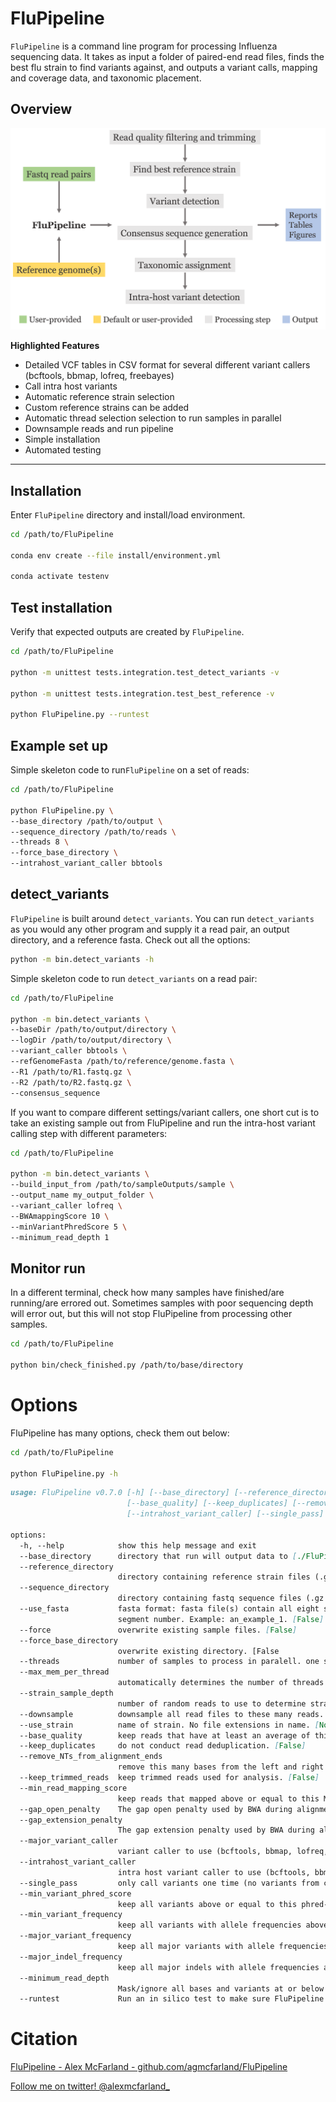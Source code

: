 # FluPipeline

`FluPipeline` is a command line program for processing Influenza sequencing data. It takes as input a folder of paired-end read files, finds the best flu strain to find variants against, and outputs a variant calls, mapping and coverage data, and taxonomic placement.

## Overview

<img src="docs/overview.png" alt="FluPipeline overview" width=1000>

**Highlighted Features**

- Detailed VCF tables in CSV format for several different variant callers (bcftools, bbmap, lofreq, freebayes)
- Call intra host variants
- Automatic reference strain selection
- Custom reference strains can be added
- Automatic thread selection selection to run samples in parallel
- Downsample reads and run pipeline
- Simple installation
- Automated testing

---

## Installation

Enter `FluPipeline` directory and install/load environment.

```sh
cd /path/to/FluPipeline

conda env create --file install/environment.yml

conda activate testenv
```

## Test installation

Verify that expected outputs are created by `FluPipeline`.

```sh
cd /path/to/FluPipeline

python -m unittest tests.integration.test_detect_variants -v

python -m unittest tests.integration.test_best_reference -v

python FluPipeline.py --runtest
```

## Example set up

Simple skeleton code to run`FluPipeline` on a set of reads:

```sh
cd /path/to/FluPipeline

python FluPipeline.py \
--base_directory /path/to/output \
--sequence_directory /path/to/reads \
--threads 8 \
--force_base_directory \
--intrahost_variant_caller bbtools
```

## detect_variants


`FluPipeline` is built around `detect_variants`. You can run `detect_variants` as you would any other program and supply it a read pair, an output directory, and a reference fasta.  Check out all the options:

```sh
python -m bin.detect_variants -h
```

Simple skeleton code to run `detect_variants` on a read pair:

```sh
cd /path/to/FluPipeline

python -m bin.detect_variants \
--baseDir /path/to/output/directory \
--logDir /path/to/output/directory \
--variant_caller bbtools \
--refGenomeFasta /path/to/reference/genome.fasta \
--R1 /path/to/R1.fastq.gz \
--R2 /path/to/R2.fastq.gz \
--consensus_sequence
```

If you want to compare different settings/variant callers, one short cut is to take an existing sample out from FluPipeline and run the intra-host variant calling step with different parameters:

```sh
cd /path/to/FluPipeline

python -m bin.detect_variants \
--build_input_from /path/to/sampleOutputs/sample \
--output_name my_output_folder \
--variant_caller lofreq \
--BWAmappingScore 10 \
--minVariantPhredScore 5 \
--minimum_read_depth 1
```

## Monitor run

In a different terminal, check how many samples have finished/are running/are errored out. Sometimes samples with poor sequencing depth will error out, but this will not stop FluPipeline from processing other samples.

```sh
cd /path/to/FluPipeline

python bin/check_finished.py /path/to/base/directory
```


# Options

FluPipeline has many options, check them out below:

```sh
cd /path/to/FluPipeline

python FluPipeline.py -h
```

```md
usage: FluPipeline v0.7.0 [-h] [--base_directory] [--reference_directory] [--sequence_directory] [--use_fasta] [--force] [--force_base_directory] [--threads] [--max_mem_per_thread] [--strain_sample_depth] [--downsample] [--use_strain]
                          [--base_quality] [--keep_duplicates] [--remove_NTs_from_alignment_ends] [--keep_trimmed_reads] [--min_read_mapping_score] [--gap_open_penalty] [--gap_extension_penalty] [--major_variant_caller]
                          [--intrahost_variant_caller] [--single_pass] [--min_variant_phred_score] [--min_variant_frequency] [--major_variant_frequency] [--major_indel_frequency] [--minimum_read_depth] [--runtest]

options:
  -h, --help            show this help message and exit
  --base_directory      directory that run will output data to [./FluPipeline_output]
  --reference_directory
                        directory containing reference strain files (.gb or .fasta (see --use_fasta flag if you want to use fasta files)) [script_path/references]
  --sequence_directory
                        directory containing fastq sequence files (.gz format) [None]
  --use_fasta           fasta format: fasta file(s) contain all eight segments sequences. All segments must have a single name (only letters, numbers, and 3 underscores. At the end of the name there should be an underscore followed by the
                        segment number. Example: an_example_1. [False]
  --force               overwrite existing sample files. [False]
  --force_base_directory
                        overwrite existing directory. [False
  --threads             number of samples to process in paralell. one sample is one read pair [4]
  --max_mem_per_thread
                        automatically determines the number of threads to use based on memory per thread supplied (in Gb) [None]
  --strain_sample_depth
                        number of random reads to use to determine strain assignment. [2000]
  --downsample          downsample all read files to these many reads. [-1 (no downsampling)]
  --use_strain          name of strain. No file extensions in name. [None]
  --base_quality        keep reads that have at least an average of this phred-scaled value. [30]
  --keep_duplicates     do not conduct read deduplication. [False]
  --remove_NTs_from_alignment_ends
                        remove this many bases from the left and right of each read prior to mapping. [3]
  --keep_trimmed_reads  keep trimmed reads used for analysis. [False]
  --min_read_mapping_score
                        keep reads that mapped above or equal to this MAPQ value. [10]
  --gap_open_penalty    The gap open penalty used by BWA during alignment. [6]
  --gap_extension_penalty
                        The gap extension penalty used by BWA during alignment. [1]
  --major_variant_caller
                        variant caller to use (bcftools, bbmap, lofreq, freebayes). [bcftools]
  --intrahost_variant_caller
                        intra host variant caller to use (bcftools, bbmap, lofreq, freebayes). [lofreq]
  --single_pass         only call variants one time (no variants from consensus sequence will be called). [False]
  --min_variant_phred_score
                        keep all variants above or equal to this phred-scaled value. [20]
  --min_variant_frequency
                        keep all variants with allele frequencies above or equal this value. [0.05]
  --major_variant_frequency
                        keep all major variants with allele frequencies above or equal this value. [0.5]
  --major_indel_frequency
                        keep all major indels with allele frequencies above or equal this value. [0.8]
  --minimum_read_depth
                        Mask/ignore all bases and variants at or below this read depth. [10]
  --runtest             Run an in silico test to make sure FluPipeline is working correctly. [False]
  ```

# Citation

[FluPipeline - Alex McFarland - github.com/agmcfarland/FluPipeline](https://github.com/agmcfarland/FluPipeline)

[Follow me on twitter! @alexmcfarland_](https://twitter.com/alexmcfarland_)

